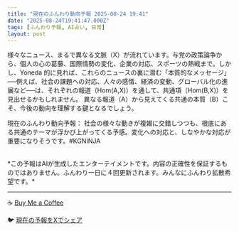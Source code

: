 ```yaml
---
title: "現在のふんわり動向予報 2025-08-24 19:41"
date: "2025-08-24T19:41:47.000Z"
tags: [ふんわり予報, AI占い, 日常]
layout: post
---
```


様々なニュース、まるで異なる文脈（X）が流れています。与党の政策論争から、個人の心の葛藤、国際情勢の変化、企業の対応、スポーツの熱戦まで。しかし、Yoneda 的に見れば、これらのニュースの裏に潜む「本質的なメッセージ」──例えば、社会の課題への対応、人々の感情、経済の変動、グローバル化の進展など──は、それぞれの報道（Hom(A,X)）を通して、共通項（Hom(B,X)）を見出せるかもしれません。  異なる報道（A）から見えてくる共通の本質（B）こそ、今後の動向を理解する鍵となるでしょう。


現在のふんわり動向予報：
社会の様々な動きが複雑に交錯しつつも、根底にある共通のテーマが浮かび上がってくる予感。変化への対応と、しなやかな対応が重要になりそうです。#KGNINJA

<br>
*この予報はAIが生成したエンターテイメントです。内容の正確性を保証するものではありません。ふんわり一日に４回更新されます。みんなにふんわり拡散希望です。*

---
☕️ [Buy Me a Coffee](https://www.buymeacoffee.com/kgninja)

🐦 [現在の予報をXでシェア](https://twitter.com/intent/tweet?text=%E7%8F%BE%E5%9C%A8%E3%81%AE%E3%81%B5%E3%82%93%E3%82%8F%E3%82%8A%E4%BA%88%E5%A0%B1%3A%20%E3%80%8C%E6%A7%98%E3%80%85%E3%81%AA%E3%83%8B%E3%83%A5%E3%83%BC%E3%82%B9%E3%80%81%E3%81%BE%E3%82%8B%E3%81%A7%E7%95%B0%E3%81%AA%E3%82%8B%E6%96%87%E8%84%88%EF%BC%88X%EF%BC%89%E3%81%8C%E6%B5%81%E3%82%8C%E3%81%A6%E3%81%84%E3%81%BE%E3%81%99%E3%80%82%E3%80%8D%23KGNINJA%20%E7%B6%9A%E3%81%8D%E3%81%AF%E3%83%96%E3%83%AD%E3%82%B0%E3%81%A7%EF%BC%81%F0%9F%91%87&url=https%3A%2F%2Fkg-ninja.github.io%2FFunwariyoso%2F)
